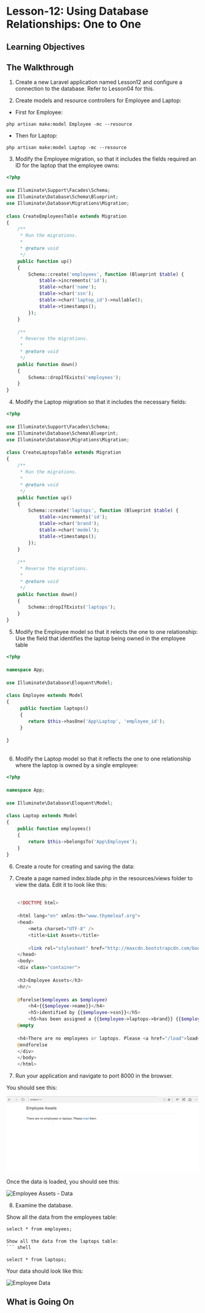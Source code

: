 <!-- enter lesson number and title below separated by hyphen-->
# Lesson-12: Using Database Relationships: One to One  

## Learning Objectives

## The Walkthrough

1. Create a new Laravel application named Lesson12 and configure a connection to the database. Refer to Lesson04 for this. 

2. Create models and resource controllers for Employee and Laptop: 

* First for Employee: 
``` shell 
php artisan make:model Employee -mc --resource 
```

* Then for Laptop:

``` shell 
php artisan make:model Laptop -mc --resource 
```

3. Modify the Employee migration, so that it includes the fields required an ID for the laptop that the employee owns: 
``` php 
<?php

use Illuminate\Support\Facades\Schema;
use Illuminate\Database\Schema\Blueprint;
use Illuminate\Database\Migrations\Migration;

class CreateEmployeesTable extends Migration
{
    /**
     * Run the migrations.
     *
     * @return void
     */
    public function up()
    {
        Schema::create('employees', function (Blueprint $table) {
            $table->increments('id');
            $table->char('name');
            $table->char('ssn');
            $table->char('laptop_id')->nullable();
            $table->timestamps();
        });
    }

    /**
     * Reverse the migrations.
     *
     * @return void
     */
    public function down()
    {
        Schema::dropIfExists('employees');
    }
}

```

4. Modify the Laptop migration so that it includes the necessary fields:

``` php 
<?php

use Illuminate\Support\Facades\Schema;
use Illuminate\Database\Schema\Blueprint;
use Illuminate\Database\Migrations\Migration;

class CreateLaptopsTable extends Migration
{
    /**
     * Run the migrations.
     *
     * @return void
     */
    public function up()
    {
        Schema::create('laptops', function (Blueprint $table) {
            $table->increments('id');
            $table->char('brand');
            $table->char('model');
            $table->timestamps();
        });
    }

    /**
     * Reverse the migrations.
     *
     * @return void
     */
    public function down()
    {
        Schema::dropIfExists('laptops');
    }
}


```

5. Modify the Employee model so that it relects the one to one relationship: 
Use the field that identifies the laptop being owned in the employee table

``` php 
<?php

namespace App;

use Illuminate\Database\Eloquent\Model;

class Employee extends Model
{
     public function laptops()
     {
     	return $this->hasOne('App\Laptop', 'employee_id');
     }
     
}



```


6. Modify the Laptop model so that it reflects the one to one relationship where the laptop is owned by a single employee:
``` php 
<?php

namespace App;

use Illuminate\Database\Eloquent\Model;

class Laptop extends Model
{
    public function employees()
    {
    	return $this->belongsTo('App\Employee');
    }
}
```

6. Create a route for creating and saving the data: 

7. Create a page named index.blade.php in the resources/views folder to view the data. Edit it to look like this:

```php 

	<!DOCTYPE html>

	<html lang="en" xmlns:th="www.thymeleaf.org">
	<head>
	    <meta charset="UTF-8" />
	    <title>List Assets</title>

	    <link rel="stylesheet" href="http://maxcdn.bootstrapcdn.com/bootstrap/3.3.7/css/bootstrap.min.css" integrity="sha384-BVYiiSIFeK1dGmJRAkycuHAHRg32OmUcww7on3RYdg4Va+PmSTsz/K68vbdEjh4u" crossorigin="anonymous"/>
	</head>
	<body>
	<div class="container">

	<h3>Employee Assets</h3>
	<hr/>

	@forelse($employees as $employee)
		<h4>{{$employee->name}}</h4>
		<h5>identified by {{$employee->ssn}}</h5>
		<h5>has been assigned a {{$employee->laptops->brand}} {{$employee->laptops->model}}</h5>
	@empty 

	<h4>There are no employees or laptops. Please <a href="/load">load</a> them. </h4>
	@endforelse 
	</div>
	</body>
	</html>
```

7. Run your application and navigate to port 8000 in the browser. 

You should see this:

![Employee Assets - no data ](img/noemployeeassets.png)

Once the data is loaded, you should see this:

![Employee Assets - Data](img/employeeassets.png)


8. Examine the database. 

Show all the data from the employees table: 
``` shell 
select * from employees; 

Show all the data from the laptops table:
``` shell 

select * from laptops; 
``` 

Your data should look like this:

![Employee Data](img/employeeassets.png)

## What is Going On
